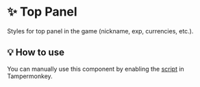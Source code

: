 # :sparkles: Top Panel

Styles for top panel in the game (nickname, exp, currencies, etc.).

## :bulb: How to use

You can manually use this component by enabling the [script](https://raw.githubusercontent.com/Neutrxl/Themed/main/src/General/TopPanel/TopPanel.user.js) in Tampermonkey.
